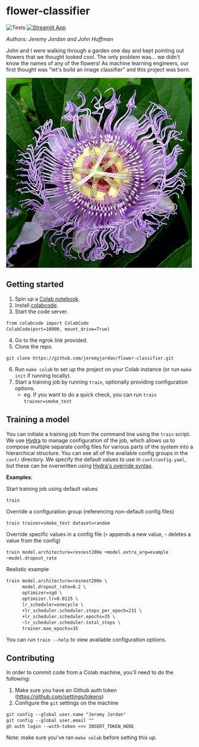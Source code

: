 # flower-classifier

![Tests](https://github.com/jeremyjordan/flower-classifier/workflows/Tests/badge.svg?branch=master) [![Streamlit App](https://static.streamlit.io/badges/streamlit_badge_black_white.svg)](https://share.streamlit.io/jeremyjordan/flower-classifier/app.py)

*Authors: Jeremy Jordan and John Huffman*

John and I were walking through a garden one day and kept pointing out flowers that we thought looked cool. The only problem was... we didn't know the names of any of the flowers! As machine learning engineers, our first thought was "let's build an image classifier" and this project was born. 

![Passion Flower](assets/example.jpg)

## Getting started

1. Spin up a [Colab notebook](https://colab.research.google.com/).
2. Install [colabcode](https://github.com/abhishekkrthakur/colabcode).
3. Start the code server.

```
from colabcode import ColabCode
ColabCode(port=10000, mount_drive=True)
```
4. Go to the ngrok link provided.
5. Clone the repo.

```
git clone https://github.com/jeremyjordan/flower-classifier.git
```

6. Run `make colab` to set up the project on your Colab instance (or run `make init` if running locally).
7. Start a training job by running `train`, optionally providing configuration options.
    - eg. If you want to do a quick check, you can run `train trainer=smoke_test`

## Training a model

You can initiate a training job from the command line using the `train` script. We use [Hydra](https://hydra.cc/docs/intro) to manage configuration of the job, which allows us to compose multiple separate config files for various parts of the system into a hierarchical structure. You can see all of the available config groups in the `conf/` directory. We specify the default values to use in `conf/config.yaml`, but these can be overwritten using [Hydra's override syntax](https://hydra.cc/docs/advanced/override_grammar/basic). 

**Examples**:

Start training job using default values
```
train
```

Override a configuration group (referencing non-default config files)
```
train trainer=smoke_test dataset=random
```

Override specific values in a config file (`+` appends a new value, `~` deletes a value from the config)
```
train model.architecture=resnest200e +model.extra_arg=example ~model.dropout_rate
```

Realistic example
```
train model.architecture=resnest200e \
      model.dropout_rate=0.2 \
      optimizer=sgd \
      optimizer.lr=0.0125 \
      lr_scheduler=onecycle \
      +lr_scheduler.scheduler.steps_per_epoch=231 \
      +lr_scheduler.scheduler.epochs=35 \
      ~lr_scheduler.scheduler.total_steps \
      trainer.max_epochs=35
```

You can run `train --help` to view available configuration options.


## Contributing

In order to commit code from a Colab machine, you'll need to do the following:

1. Make sure you have an Github auth token (https://github.com/settings/tokens)
2. Configure the `git` settings on the machine
```
git config --global user.name "Jeremy Jordan"
git config --global user.email ""
gh auth login --with-token <<< INSERT_TOKEN_HERE
```

Note: make sure you've ran `make colab` before setting this up.
